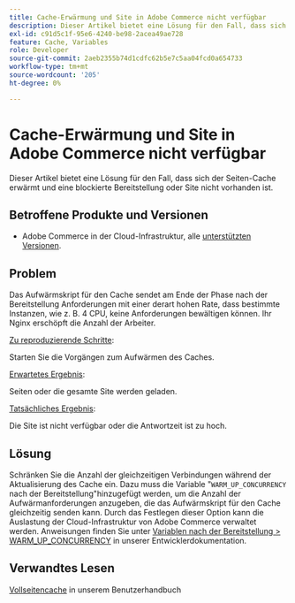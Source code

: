 ```yaml
---
title: Cache-Erwärmung und Site in Adobe Commerce nicht verfügbar
description: Dieser Artikel bietet eine Lösung für den Fall, dass sich der Seiten-Cache erwärmt und eine blockierte Bereitstellung oder Site nicht vorhanden ist.
exl-id: c91d5c1f-95e6-4240-be98-2acea49ae728
feature: Cache, Variables
role: Developer
source-git-commit: 2aeb2355b74d1cdfc62b5e7c5aa04fcd0a654733
workflow-type: tm+mt
source-wordcount: '205'
ht-degree: 0%

---
```


# Cache-Erwärmung und Site in Adobe Commerce nicht verfügbar

Dieser Artikel bietet eine Lösung für den Fall, dass sich der Seiten-Cache erwärmt und eine blockierte Bereitstellung oder Site nicht vorhanden ist.

## Betroffene Produkte und Versionen

* Adobe Commerce in der Cloud-Infrastruktur, alle [unterstützten Versionen](https://magento.com/sites/default/files/magento-software-lifecycle-policy.pdf).

## Problem

Das Aufwärmskript für den Cache sendet am Ende der Phase nach der Bereitstellung Anforderungen mit einer derart hohen Rate, dass bestimmte Instanzen, wie z. B. 4 CPU, keine Anforderungen bewältigen können. Ihr Nginx erschöpft die Anzahl der Arbeiter.

<u>Zu reproduzierende Schritte</u>:

Starten Sie die Vorgängen zum Aufwärmen des Caches.

<u>Erwartetes Ergebnis</u>:

Seiten oder die gesamte Site werden geladen.

<u>Tatsächliches Ergebnis</u>:

Die Site ist nicht verfügbar oder die Antwortzeit ist zu hoch.

## Lösung

Schränken Sie die Anzahl der gleichzeitigen Verbindungen während der Aktualisierung des Cache ein. Dazu muss die Variable &quot;`WARM_UP_CONCURRENCY` nach der Bereitstellung&quot;hinzugefügt werden, um die Anzahl der Aufwärmanforderungen anzugeben, die das Aufwärmskript für den Cache gleichzeitig senden kann. Durch das Festlegen dieser Option kann die Auslastung der Cloud-Infrastruktur von Adobe Commerce verwaltet werden. Anweisungen finden Sie unter [Variablen nach der Bereitstellung > WARM\_UP\_CONCURRENCY](https://experienceleague.adobe.com/en/docs/commerce-cloud-service/user-guide/configure/env/stage/variables-post-deploy#warm_up_concurrency) in unserer Entwicklerdokumentation.

## Verwandtes Lesen

[Vollseitencache](https://experienceleague.adobe.com/en/docs/commerce-admin/systems/tools/cache-management#full-page-caching) in unserem Benutzerhandbuch
